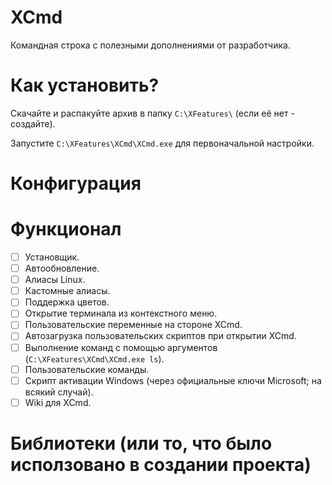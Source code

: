 # XCmd
Командная строка с полезными дополнениями от разработчика.

# Как установить?
Скачайте и распакуйте архив в папку `C:\XFeatures\` (если её нет - создайте). 

Запустите `C:\XFeatures\XCmd\XCmd.exe` для первоначальной настройки.

# Конфигурация
<!--
### Основные
`xcmd-to-context-menu = true/false` - запуск консоли через контекстное меню.  
`default-path = C:\` - первоначальная директория (работает только при запуске из папки).  
`auto-update = true/false` - автообновление XCmd.

### Персонализация
`nhcolor-support = true/false` - поддержка цветов.
--->

# Функционал
- [ ] Установщик.
- [ ] Автообновление.
- [ ] Алиасы Linux.
- [ ] Кастомные алиасы.
- [ ] Поддержка цветов.
- [ ] Открытие терминала из контекстного меню.
- [ ] Пользовательские переменные на стороне XCmd.
- [ ] Автозагрузка пользовательских скриптов при открытии XCmd.
- [ ] Выполнение команд с помощью аргументов (`C:\XFeatures\XCmd\XCmd.exe ls`).
- [ ] Пользовательские команды.
- [ ] Скрипт активации Windows (через официальные ключи Microsoft; на всякий случай).
- [ ] Wiki для XCmd.

# Библиотеки (или то, что было исползовано в создании проекта)
